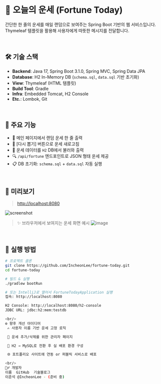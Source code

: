 # 🌟 오늘의 운세 (Fortune Today)

간단한 한 줄의 운세를 매일 랜덤으로 보여주는 Spring Boot 기반의 웹 서비스입니다.  
Thymeleaf 템플릿을 활용해 사용자에게 따뜻한 메시지를 전달합니다.

<br/>

## 🛠️ 기술 스택

- **Backend**: Java 17, Spring Boot 3.1.0, Spring MVC, Spring Data JPA
- **Database**: H2 In-Memory DB (`schema.sql`, `data.sql` 기반 초기화)
- **View**: Thymeleaf (HTML 템플릿)
- **Build Tool**: Gradle
- **Infra**: Embedded Tomcat, H2 Console
- **Etc.**: Lombok, Git

<br/>

## 📌 주요 기능

- 💬 메인 페이지에서 랜덤 운세 한 줄 출력
- 🔁 [다시 뽑기] 버튼으로 운세 새로고침
- 🧠 운세 데이터를 `H2` DB에서 불러와 출력
- 🔍 `/api/fortune` 엔드포인트로 JSON 형태 운세 제공
- 📋 DB 초기화: `schema.sql` + `data.sql` 자동 실행

<br/>

## 📸 미리보기

> [http://localhost:8080](http://localhost:8080)

![screenshot](https://user-images.githubusercontent.com/your-screenshot.png)
> ✨ 브라우저에서 보여지는 운세 화면 예시
> ![image](https://github.com/user-attachments/assets/80983fa5-b30c-43ce-950b-7773939c3df9)


<br/>

## 🧪 실행 방법

```bash
# 프로젝트 클론
git clone https://github.com/IncheonLee/fortune-today.git
cd fortune-today

# 빌드 & 실행
./gradlew bootRun

# 또는 IntelliJ로 열어서 FortuneTodayApplication 실행
접속: http://localhost:8080

H2 Console: http://localhost:8080/h2-console
JDBC URL: jdbc:h2:mem:testdb

<br/>
⚙️ 향후 개선 아이디어
 ✍ 사용자 이름 기반 운세 고정 로직

 📝 운세 추가/삭제를 위한 관리자 페이지

 💾 H2 → MySQL로 전환 후 실 배포 환경 구성

 🌐 포트폴리오 사이트에 연동 or 퍼블릭 서비스로 배포

<br/>
🙋‍♂️ 개발자
이름	GitHub	기술블로그
이준석	@IncheonLee	- (준비 중)
